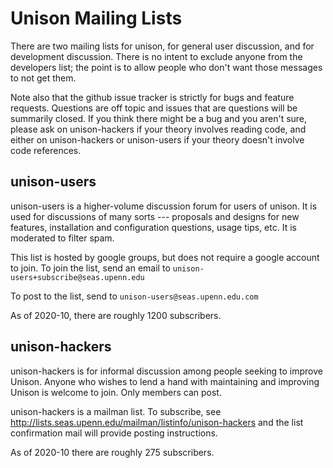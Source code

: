 # Unison Mailing Lists

There are two mailing lists for unison, for general user discussion, and for development discussion.   There is no intent to exclude anyone from the developers list; the point is to allow people who don't want those messages to not get them.

Note also that the github issue tracker is strictly for bugs and feature requests.  Questions are off topic and issues that are questions will be summarily closed.  If you think there might be a bug and you aren't sure, please ask on unison-hackers if your theory involves reading code, and either on unison-hackers or unison-users if your theory doesn't involve code references.

## unison-users

unison-users is a higher-volume discussion forum for users of unison. It is used for discussions of many sorts --- proposals and designs for new features, installation and configuration questions, usage tips, etc. It is moderated to filter spam.

This list is hosted by google groups, but does not require a google account to join.  To join the list, send an email to ``unison-users+subscribe@seas.upenn.edu``

To post to the list, send to ``unison-users@seas.upenn.edu.com``

As of 2020-10, there are roughly 1200 subscribers.

## unison-hackers

unison-hackers is for informal discussion among people seeking to improve Unison.  Anyone who wishes to lend a hand with maintaining and improving Unison is welcome to join.  Only members can post.

unison-hackers is a mailman list.  To subscribe, see http://lists.seas.upenn.edu/mailman/listinfo/unison-hackers and the list confirmation mail will provide posting instructions.

As of 2020-10 there are roughly 275 subscribers.